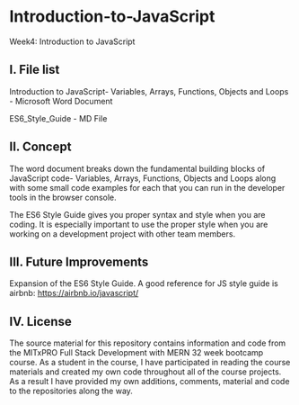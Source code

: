 # Introduction-to-JavaScript
Week4: Introduction to JavaScript

I. File list
------------
Introduction to JavaScript- Variables, Arrays, Functions, Objects and Loops - Microsoft Word Document

ES6_Style_Guide - MD File


II. Concept
----------
The word document breaks down the fundamental building blocks of JavaScript code-  Variables, Arrays, Functions, Objects and Loops along with some small code examples for each that you can run in the developer tools in the browser console.

The ES6 Style Guide gives you proper syntax and style when you are coding. It is especially important to use the proper style when you are working on a development project with other team members.

III. Future Improvements
----------
Expansion of the ES6 Style Guide. A good reference for JS style guide is airbnb: https://airbnb.io/javascript/

IV.  License
----------
The source material for this repository contains information and code from the MITxPRO Full Stack Development with MERN 32 week bootcamp course.
As a student in the course, I have participated in reading the course materials and created my own code throughout all of the course projects. As a result I have provided my own additions, comments, material and code to the repositories along the way.
